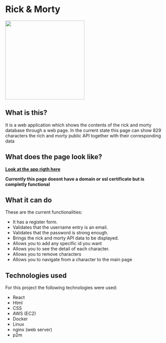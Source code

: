# Rick & Morty 
<img height="250" src="https://i0.wp.com/imgs.hipertextual.com/wp-content/uploads/2017/07/rick-morty-.jpg?fit=1200%2C675&quality=50&strip=all&ssl=1"/>

## What is this?

It is a web application which shows the contents of the rick and morty database through a web page.
In the current state this page can show 829 characters the rich and morty public API together with their corresponding data

## What does the page look like?
<a href="http://52.72.187.107/rick_y_morty/" target="blank"><b>Look at the app rigth here</b></a>
 
__Currently this page doesnt have a domain or ssl certificate but is completly functional__

## What it can do

These are the current functionalities:

- It has a register form.
- Validates that the username entry is an email.
- Validates that the password is strong enough.
- Brings the rick and morty API data to be displayed.
- Allows you to add any specific id you want
- Allows you to see the detail of each character.
- Allows you to remove characters
- Allows you to navigate from a character to the main page

## Technologies used

For this project the following technologies were used:

- React
- Html
- CSS
- AWS (EC2)
- Docker
- Linux
- nginx (web server)
- p2m
